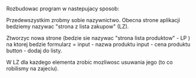 Rozbudowac program w nastepujacy sposob:

Przedewszystkim zrobmy sobie nazywnictwo. Obecna strone aplikacji bedziemy nazywac "strona z lista zakupow" (LZ).

Ztworzyc nowa strone (bedzie sie nazywac "strona lista produktow" - LP ) na ktorej bedzie formularz = 
input - nazwa produktu
input - cena produktu
button - dodaj do listy.

W LZ dla kazdego elementa zrobic mozliwosc usuwania jego (to co robilismy na zajeciu).
